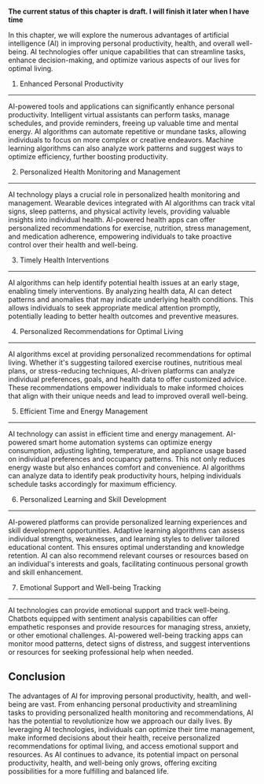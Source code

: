 **The current status of this chapter is draft. I will finish it later when I have time**

In this chapter, we will explore the numerous advantages of artificial intelligence (AI) in improving personal productivity, health, and overall well-being. AI technologies offer unique capabilities that can streamline tasks, enhance decision-making, and optimize various aspects of our lives for optimal living.

1. Enhanced Personal Productivity
---------------------------------

AI-powered tools and applications can significantly enhance personal productivity. Intelligent virtual assistants can perform tasks, manage schedules, and provide reminders, freeing up valuable time and mental energy. AI algorithms can automate repetitive or mundane tasks, allowing individuals to focus on more complex or creative endeavors. Machine learning algorithms can also analyze work patterns and suggest ways to optimize efficiency, further boosting productivity.

2. Personalized Health Monitoring and Management
------------------------------------------------

AI technology plays a crucial role in personalized health monitoring and management. Wearable devices integrated with AI algorithms can track vital signs, sleep patterns, and physical activity levels, providing valuable insights into individual health. AI-powered health apps can offer personalized recommendations for exercise, nutrition, stress management, and medication adherence, empowering individuals to take proactive control over their health and well-being.

3. Timely Health Interventions
------------------------------

AI algorithms can help identify potential health issues at an early stage, enabling timely interventions. By analyzing health data, AI can detect patterns and anomalies that may indicate underlying health conditions. This allows individuals to seek appropriate medical attention promptly, potentially leading to better health outcomes and preventive measures.

4. Personalized Recommendations for Optimal Living
--------------------------------------------------

AI algorithms excel at providing personalized recommendations for optimal living. Whether it's suggesting tailored exercise routines, nutritious meal plans, or stress-reducing techniques, AI-driven platforms can analyze individual preferences, goals, and health data to offer customized advice. These recommendations empower individuals to make informed choices that align with their unique needs and lead to improved overall well-being.

5. Efficient Time and Energy Management
---------------------------------------

AI technology can assist in efficient time and energy management. AI-powered smart home automation systems can optimize energy consumption, adjusting lighting, temperature, and appliance usage based on individual preferences and occupancy patterns. This not only reduces energy waste but also enhances comfort and convenience. AI algorithms can analyze data to identify peak productivity hours, helping individuals schedule tasks accordingly for maximum efficiency.

6. Personalized Learning and Skill Development
----------------------------------------------

AI-powered platforms can provide personalized learning experiences and skill development opportunities. Adaptive learning algorithms can assess individual strengths, weaknesses, and learning styles to deliver tailored educational content. This ensures optimal understanding and knowledge retention. AI can also recommend relevant courses or resources based on an individual's interests and goals, facilitating continuous personal growth and skill enhancement.

7. Emotional Support and Well-being Tracking
--------------------------------------------

AI technologies can provide emotional support and track well-being. Chatbots equipped with sentiment analysis capabilities can offer empathetic responses and provide resources for managing stress, anxiety, or other emotional challenges. AI-powered well-being tracking apps can monitor mood patterns, detect signs of distress, and suggest interventions or resources for seeking professional help when needed.

Conclusion
----------

The advantages of AI for improving personal productivity, health, and well-being are vast. From enhancing personal productivity and streamlining tasks to providing personalized health monitoring and recommendations, AI has the potential to revolutionize how we approach our daily lives. By leveraging AI technologies, individuals can optimize their time management, make informed decisions about their health, receive personalized recommendations for optimal living, and access emotional support and resources. As AI continues to advance, its potential impact on personal productivity, health, and well-being only grows, offering exciting possibilities for a more fulfilling and balanced life.
